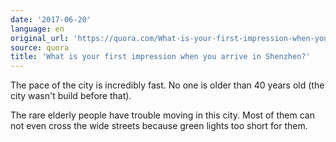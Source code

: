 ```yaml
---
date: '2017-06-20'
language: en
original_url: 'https://quora.com/What-is-your-first-impression-when-you-arrive-in-Shenzhen/answer/Clément-Renaud'
source: quora
title: 'What is your first impression when you arrive in Shenzhen?'
---
```


The pace of the city is incredibly fast. No one is older than 40 years
old (the city wasn't build before that).

The rare elderly people have trouble moving in this city. Most of them
can not even cross the wide streets because green lights too short for
them.
